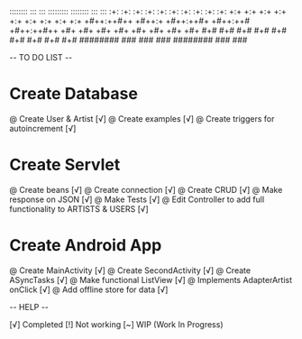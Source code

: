  ::::::::  :::    ::: :::::::::   ::::::::  :::    :::
:+:    :+: :+:    :+: :+:    :+: :+:    :+: :+:    :+:
+:+         +:+  +:+  +:+    +:+ +:+    +:+ +:+    +:+
+#++:++#++   +#++:+   +#++:++#+   +#++:++#  +#++:++#++
       +#+  +#+  +#+  +#+        +#+    +#+ +#+    +#+
#+#    #+# #+#    #+# #+#        #+#    #+# #+#    #+#
 ########  ###    ### ###         ########  ###    ###


-- TO DO LIST --

# Create Database
  @ Create User & Artist [√]
  @ Create examples [√]
  @ Create triggers for autoincrement [√] 

# Create Servlet
  @ Create beans [√]
  @ Create connection [√]
  @ Create CRUD [√]
  @ Make response on JSON [√]
  @ Make Tests [√]
  @ Edit Controller to add full functionality to ARTISTS & USERS [√] 

# Create Android App
  @ Create MainActivity [√]
  @ Create SecondActivity [√]
  @ Create ASyncTasks [√]
  @ Make functional ListView [√] 
  @ Implements AdapterArtist onClick [√] 
  @ Add offline store for data [√] 

-- HELP --

  [√] Completed
  [!] Not working
  [~] WIP (Work In Progress)
